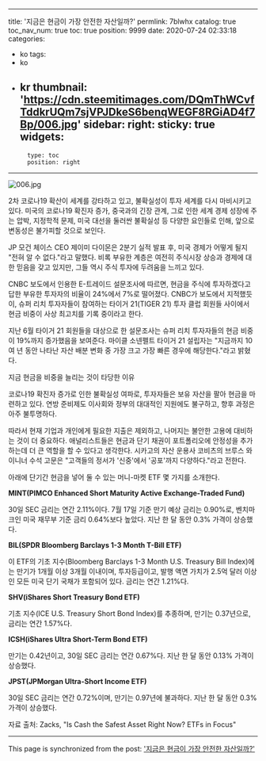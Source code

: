 
---
title: '지금은 현금이 가장 안전한 자산일까?'
permlink: 7blwhx
catalog: true
toc_nav_num: true
toc: true
position: 9999
date: 2020-07-24 02:33:18
categories:
- ko
tags:
- ko
- kr
thumbnail: 'https://cdn.steemitimages.com/DQmThWCvfTddkrUQm7sjVPJDkeS6benqWEGF8RGiAD4f7Bp/006.jpg'
sidebar:
    right:
        sticky: true
widgets:
    -
        type: toc
        position: right
---


![006.jpg](https://cdn.steemitimages.com/DQmThWCvfTddkrUQm7sjVPJDkeS6benqWEGF8RGiAD4f7Bp/006.jpg)

2차 코로나19 확산이 세계를 강타하고 있고, 불확실성이 투자 세계를 다시 마비시키고 있다. 미국의 코로나19 확진자 증가, 중국과의 긴장 관계, 그로 인한 세계 경제 성장에 주는 압박, 지정학적 문제, 미국 대선을 둘러싼 불확실성 등 다양한 요인들로 인해, 앞으로 변동성은 불가피할 것으로 보인다.​

JP 모건 체이스 CEO 제이미 다이몬은 2분기 실적 발표 후, 미국 경제가 어떻게 될지 "전혀 알 수 없다."라고 말했다. 비록 부유한 계층은 여전히 주식시장 상승과 경제에 대한 믿음을 갖고 있지만, 그들 역시 주식 투자에 두려움을 느끼고 있다.​

CNBC 보도에서 인용한 E-트레이드 설문조사에 따르면, 현금을 주식에 투자하겠다고 답한 부유한 투자자의 비율이 24%에서 7%로 떨어졌다. CNBC가 보도에서 지적했듯이, 슈퍼 리치 투자자들이 참여하는 타이거 21(TIGER 21) 투자 클럽 회원들 사이에서 현금 비중이 사상 최고치를 기록 중이라고 한다.​

지난 6월 타이거 21 회원들을 대상으로 한 설문조사는 슈퍼 리치 투자자들의 현금 비중이 19%까지 증가했음을 보여준다. 마이클 소넨펠트 타이거 21 설립자는 "지금까지 10여 년 동안 나타난 자산 배분 변화 중 가장 크고 가장 빠른 경우에 해당한다."라고 밝혔다.​

지금 현금을 비중을 늘리는 것이 타당한 이유 ​

코로나19 확진자 증가로 인한 불확실성 여파로, 투자자들은 보유 자산을 팔아 현금을 마련하고 있다. 연방 준비제도 이사회와 정부의 대대적인 지원에도 불구하고, 향후 과정은 아주 불투명하다.​

따라서 현재 기업과 개인에게 필요한 지출은 제외하고, 나머지는 불안한 고용에 대비하는 것이 더 중요하다. 애널리스트들은 현금과 단기 채권이 포트폴리오에 안정성을 추가하는데 더 큰 역할을 할 수 있다고 생각한다. 시카고의 자산 운용사 코비츠의 브루스 와이니너 수석 고문은 "고객들의 정서가 '신중'에서 '공포'까지 다양하다."라고 전한다.​

아래에 단기간 현금을 넣어 둘 수 있는 머니-마켓 ETF 몇 가지를 소개한다.​

**MINT(PIMCO Enhanced Short Maturity Active Exchange-Traded Fund)**​

30일 SEC 금리는 연간 2.11%이다. 7월 17일 기준 만기 예상 금리는 0.90%로, 벤치마크인 미국 재무부 기준 금리 0.64%보다 높았다. 지난 한 달 동안 0.3% 가격이 상승했다.​

**BIL(SPDR Bloomberg Barclays 1-3 Month T-Bill ETF)**​

이 ETF의 기초 지수(Bloomberg Barclays 1-3 Month U.S. Treasury Bill Index)에는 만기가 1개월 이상 3개월 이내이며, 투자등급이고, 발행 액면 가치가 2.5억 달러 이상인 모든 미국 단기 국채가 포함되어 있다. 금리는 연간 1.21%다.​

**SHV(iShares Short Treasury Bond ETF)**​

기초 지수(ICE U.S. Treasury Short Bond Index)를 추종하며, 만기는 0.37년으로, 금리는 연간 1.57%다.​

**ICSH(iShares Ultra Short-Term Bond ETF)**​

만기는 0.42년이고, 30일 SEC 금리는 연간 0.67%다. 지난 한 달 동안 0.13% 가격이 상승했다.​

**JPST(JPMorgan Ultra-Short Income ETF)**​

30일 SEC 금리는 연간 0.72%이며, 만기는 0.97년에 불과하다. 지난 한 달 동안 0.3% 가격이 상승했다.​

자료 출처: Zacks, "Is Cash the Safest Asset Right Now? ETFs in Focus"

- - -

This page is synchronized from the post: ['지금은 현금이 가장 안전한 자산일까?'](https://steemit.com/@pius.pius/7blwhx)
